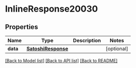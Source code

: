 # InlineResponse20030

## Properties
Name | Type | Description | Notes
------------ | ------------- | ------------- | -------------
**data** | [**SatoshiResponse**](SatoshiResponse.md) |  | [optional] 

[[Back to Model list]](../README.md#documentation-for-models) [[Back to API list]](../README.md#documentation-for-api-endpoints) [[Back to README]](../README.md)

